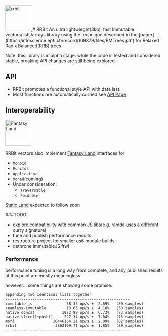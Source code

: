 <a href="https://github.com/wishfoundry/rrbit">
	<img width="82" height="82" alt="rrbit" src="https://raw.github.com/wishfoundry/rrbit/master/docs/logo-small.png">
</a>
# RRBit
An ultra lightwieght(3kb), fast Immutable vectors/lists/arrays library using the technique 
described in the [paper](https://infoscience.epfl.ch/record/169879/files/RMTrees.pdf)
for Relaxed Radix Balanced(RRB) trees

Note: this library is in alpha stage. while the code is tested and considered stable, breaking API changes are still being explored
 
## API
* RRBit promotes a functional style API with data last.
* Most functions are automatically curried 
see [API Page](https://github.com/wishfoundry/rrbit/blob/master/API.md)


## Interoperability

<a href="https://github.com/fantasyland/fantasy-land">
	<img width="82" height="82" alt="Fantasy Land" src="https://raw.github.com/puffnfresh/fantasy-land/master/logo.png">
</a>

RRBit vectors also implement [Fantasy Land](https://github.com/fantasyland/fantasy-land) interfaces for 
* `Monoid` 
* `Functor`
* `Applicative` 
* `Monad`(coming)
* Under consideration:
    * `Traversable`
    * `Foldable`


[Static Land](https://github.com/rpominov/static-land) expected to follow soon
 
 
 ###TODO:
 * explore compatibility with common JS libs(e.g. ramda uses a different curry signature)
 * tune and publish performance results
 * restructure project for smaller es6 module builds
 * dethrone ImmutableJS ftw!
 
 
 ### Performance
 performance tuning is a long way from complete, and any published results at this point are mostly meaningless 
 
 however... some things are showing some promise:
 
 ```
 appending two identical lists together
 -------------------------------------------------------
 immutable-js               38.33 op/s ±  2.69%   (50 samples)
 seamless-immutable         13.63 op/s ±  4.18%   (38 samples)
 native concat            1072.89 op/s ±  6.73%   (73 samples)
 native slice()+push()     227.34 op/s ±  7.04%   (75 samples)
 mori                 18446134.21 op/s ±  2.09%   (82 samples)
 rrbit                 3862109.71 op/s ±  1.85%   (89 samples)
 -------------------------------------------------------
```
